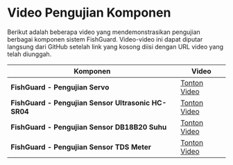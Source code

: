 # Video Pengujian Komponen

Berikut adalah beberapa video yang mendemonstrasikan pengujian berbagai komponen sistem FishGuard. Video-video ini dapat diputar langsung dari GitHub setelah link yang kosong diisi dengan URL video yang telah diunggah.

| Komponen | Video |
| --- | --- |
| **FishGuard - Pengujian Servo** | [Tonton Video](https://github.com/user-attachments/assets/23995870-86eb-4068-b8aa-cf2c34f3a0c6) |
| **FishGuard - Pengujian Sensor Ultrasonic HC-SR04** | [Tonton Video](https://github.com/user-attachments/assets/480f4f2f-f9c4-4a9e-84b7-378d93c347e1) |
| **FishGuard - Pengujian Sensor DB18B20 Suhu** | [Tonton Video](https://github.com/user-attachments/assets/f8e08aa3-e3c8-4e6e-869c-6c9238689587) |
| **FishGuard - Pengujian Sensor TDS Meter** | [Tonton Video](https://github.com/user-attachments/assets/90e463b5-ef5b-4650-b92f-95f3acb5ff2d) |
